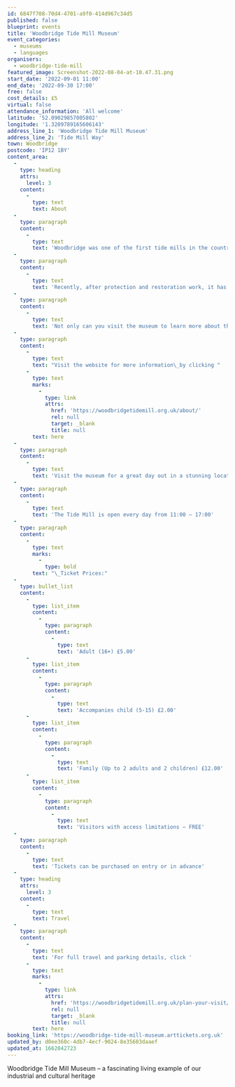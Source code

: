 ```yaml
---
id: 6847f708-70d4-4701-a9f0-414d967c34d5
published: false
blueprint: events
title: 'Woodbridge Tide Mill Museum'
event_categories:
  - museums
  - languages
organisers:
  - woodbridge-tide-mill
featured_image: Screenshot-2022-08-04-at-10.47.31.png
start_date: '2022-09-01 11:00'
end_date: '2022-09-30 17:00'
free: false
cost_details: £5
virtual: false
attendance_information: 'All welcome'
latitude: '52.09029857005802'
longitude: '1.3209789165606143'
address_line_1: 'Woodbridge Tide Mill Museum'
address_line_2: 'Tide Mill Way'
town: Woodbridge
postcode: 'IP12 1BY'
content_area:
  -
    type: heading
    attrs:
      level: 3
    content:
      -
        type: text
        text: About
  -
    type: paragraph
    content:
      -
        type: text
        text: 'Woodbridge was one of the first tide mills in the country and was unquestionably the last one working – operating for well over 800 years.'
  -
    type: paragraph
    content:
      -
        type: text
        text: 'Recently, after protection and restoration work, it has been brought back to life as a fully working tide mill; it is a remarkable living example of our industrial and cultural heritage.'
  -
    type: paragraph
    content:
      -
        type: text
        text: 'Not only can you visit the museum to learn more about the tide mill and the local heritage, there are also many  things to do and see through the events and activities and shop on site.'
  -
    type: paragraph
    content:
      -
        type: text
        text: "Visit the website for more information\_by clicking "
      -
        type: text
        marks:
          -
            type: link
            attrs:
              href: 'https://woodbridgetidemill.org.uk/about/'
              rel: null
              target: _blank
              title: null
        text: here
  -
    type: paragraph
    content:
      -
        type: text
        text: 'Visit the museum for a great day out in a stunning location.'
  -
    type: paragraph
    content:
      -
        type: text
        text: 'The Tide Mill is open every day from 11:00 – 17:00'
  -
    type: paragraph
    content:
      -
        type: text
        marks:
          -
            type: bold
        text: "\_Ticket Prices:"
  -
    type: bullet_list
    content:
      -
        type: list_item
        content:
          -
            type: paragraph
            content:
              -
                type: text
                text: 'Adult (16+) £5.00'
      -
        type: list_item
        content:
          -
            type: paragraph
            content:
              -
                type: text
                text: 'Accompanies child (5-15) £2.00'
      -
        type: list_item
        content:
          -
            type: paragraph
            content:
              -
                type: text
                text: 'Family (Up to 2 adults and 2 children) £12.00'
      -
        type: list_item
        content:
          -
            type: paragraph
            content:
              -
                type: text
                text: 'Visitors with access limitations – FREE'
  -
    type: paragraph
    content:
      -
        type: text
        text: 'Tickets can be purchased on entry or in advance'
  -
    type: heading
    attrs:
      level: 3
    content:
      -
        type: text
        text: Travel
  -
    type: paragraph
    content:
      -
        type: text
        text: 'For full travel and parking details, click '
      -
        type: text
        marks:
          -
            type: link
            attrs:
              href: 'https://woodbridgetidemill.org.uk/plan-your-visit/'
              rel: null
              target: _blank
              title: null
        text: here
booking_link: 'https://woodbridge-tide-mill-museum.arttickets.org.uk'
updated_by: d0ee360c-4db7-4ecf-9024-8e35603daaef
updated_at: 1662042723
---
```

Woodbridge Tide Mill Museum – a fascinating living example of our industrial and cultural heritage